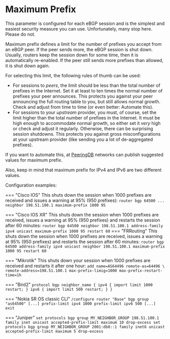 # Maximum Prefix

This parameter is configured for each eBGP session and is the simplest and easiest security measure you can use. Unfortunately, many stop here. Please do not.

Maximum prefix defines a limit for the number of prefixes you accept from an eBGP peer. If the peer sends more, the eBGP session is shut down. Usually, routers keep the session down for some time, then it is automatically re-enabled. If the peer still sends more prefixes than allowed, it is shut down again.

For selecting this limit, the following rules of thumb can be used:

- For sessions to *peers*, the limit should be less than the total number of prefixes in the Internet. Set it at least to ten times the normal number of prefixes your peer announces. This protects you against your peer announcing the full routing table to you, but still allows normal growth. Check and adjust from time to time (or even better: Automate this).
- For sessions to your *upstream* provider, you must, of course, set the limit higher than the total number of prefixes in the Internet. It must be high enough to accommodate normal growth, so either set it *very* high or check and adjust it regularly. Otherwise, there can be surprising session shutdowns. This protects you against gross misconfigurations at your upstream provider (like sending you a lot of de-aggregated prefixes).

If you want to automate this, at [PeeringDB](https://peeringdb.com) networks can publish suggested values for maximum prefix.

Also, keep in mind that maximum prefix for IPv4 and IPv6 are two different values.

Configuration examples:

=== "Cisco IOS"
    This shuts down the session when 1000 prefixes are received and issues a warning at 95% (950 prefixes):
    ```
    router bgp 64500
    ...
    neighbor 198.51.100.1 maximum-prefix 1000 95
    ```

=== "Cisco IOS XR"
    This shuts down the session when 1000 prefixes are received, issues a warning at 95% (950 prefixes) and restarts the session after 60 minutes:
    ```
    router bgp 64500
        neighbor 198.51.100.1
        address-family ipv4 unicast
            maximum-prefix 1000 95 restart 60
    ```
=== "FRRouting"
    This shuts down the session when 1000 prefixes are received, issues a warning at 95% (950 prefixes) and restarts the session after 60 minutes:
    ```
    router bgp 64500
        address-family ipv4 unicast
            neighbor 198.51.100.1 maximum-prefix 1000 95 restart 60
    ```

=== "Mikrotik"
    This shuts down your session when 1000 prefixes are received and restarts it after one hour:
    ```
    add name=AS64496 remote-as=64496 \
        remote-address=198.51.100.1 max-prefix-limig=1000 max-prefix-restart-time=1h
    ```

=== "Bird2"
    ```
    protocol bgp neighbor_name {
      ipv4 {
         import limit 1000 restart;
      }
      ipv6 {
         import limit 500 restart;
      }
    }
    ```

=== "Nokia SR OS classic CLI"
    ```
    /configure router "Base" bgp
            group "as64500"
                [...]
                prefix-limit ipv4 1000
                prefix-limit ipv6 500
                [...]
            exit
    ```

=== "Juniper"
    ```
    set protocols bgp group MY_NEIGHBOR_GROUP 198.51.100.1 family inet unicast accepted-prefix-limit maximum 10 drop-excess
    set protocols bgp group MY_NEIGHBOR_GROUP 2001:db8::1 family inet6 unicast accepted-prefix-limit maximum 5 drop-excess
    ```
    
